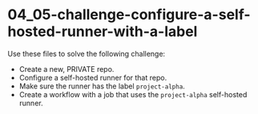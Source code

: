 # 04_05-challenge-configure-a-self-hosted-runner-with-a-label
Use these files to solve the following challenge:

- Create a new, PRIVATE repo.
- Configure a self-hosted runner for that repo.
- Make sure the runner has the label `project-alpha`.
- Create a workflow with a job that uses the `project-alpha` self-hosted runner.
